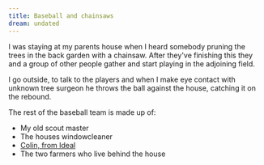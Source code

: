 ```yaml
---
title: Baseball and chainsaws
dream: undated
---
```


I was staying at my parents house when I heard somebody pruning the trees in the back garden with a chainsaw. After they've finishing this they and a group of other people gather and start playing in the adjoining field.

I go outside, to talk to the players and when I make eye contact with unknown tree surgeon he throws the ball against the house, catching it on the rebound.

The rest of the baseball team is made up of:
* My old scout master <!-- C -->
* The houses windowcleaner
* [Colin, from Ideal](https://en.wikipedia.org/wiki/Ideal_(TV_series)#Characters)
* The two farmers who live behind the house